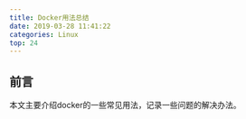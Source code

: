 ```yaml
---
title: Docker用法总结
date: 2019-03-28 11:41:22
categories: Linux
top: 24
---
```


## 前言

本文主要介绍docker的一些常见用法，记录一些问题的解决办法。


